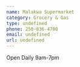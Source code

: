 ```yaml
---
name: Malakwa Supermarket
category: Grocery & Gas
type: undefined
phone: 250-836-4700
email: undefined
url: undefined
---
```


Open Daily 9am-7pm